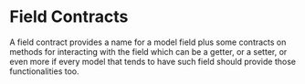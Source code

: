 # Field Contracts

A field contract provides a name for a model field plus some contracts
on methods for interacting with the field which can be a getter, or
a setter, or even more if every model that tends to have such field
should provide those functionalities too.
